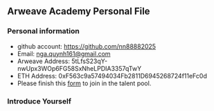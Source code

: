## Arweave Academy Personal File

### Personal information

- github account: https://github.com/nn88882025
- Email: nga.quynh161@gmail.com
- Arweave Address: 5tLfsS23qY-nwUpx3WOp6FG58SxNheLPDIA3357qTwY
- ETH Address: 0xF563c9a57494034Fb2811D6945268724f11eFc0d
- Please finish this [form](https://docs.google.com/forms/d/e/1FAIpQLSfWA5fIIcBgmRppm3jNz5vmf9Mai_QMVil-2pO4r7YKn_Zhtw/viewform?usp=sf_link) to join in the talent pool.

### Introduce Yourself